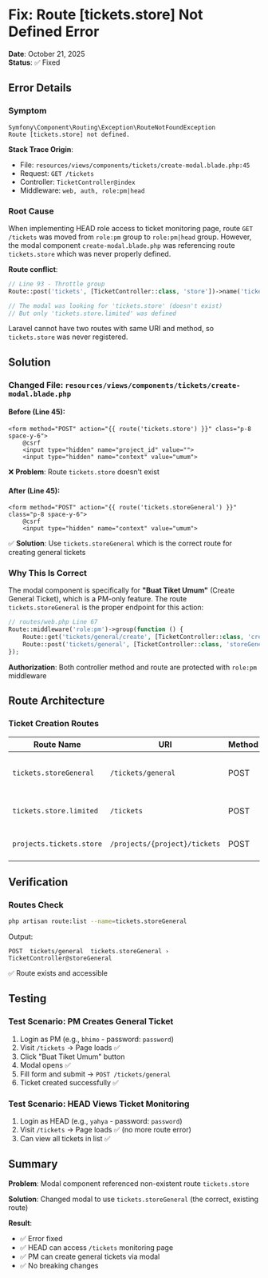 # Fix: Route [tickets.store] Not Defined Error

**Date**: October 21, 2025  
**Status**: ✅ Fixed

## Error Details

### Symptom
```
Symfony\Component\Routing\Exception\RouteNotFoundException
Route [tickets.store] not defined.
```

**Stack Trace Origin**: 
- File: `resources/views/components/tickets/create-modal.blade.php:45`
- Request: `GET /tickets`
- Controller: `TicketController@index`
- Middleware: `web, auth, role:pm|head`

### Root Cause

When implementing HEAD role access to ticket monitoring page, route `GET /tickets` was moved from `role:pm` group to `role:pm|head` group. However, the modal component `create-modal.blade.php` was referencing route `tickets.store` which was never properly defined.

**Route conflict**:
```php
// Line 93 - Throttle group
Route::post('tickets', [TicketController::class, 'store'])->name('tickets.store.limited');

// The modal was looking for 'tickets.store' (doesn't exist)
// But only 'tickets.store.limited' was defined
```

Laravel cannot have two routes with same URI and method, so `tickets.store` was never registered.

## Solution

### Changed File: `resources/views/components/tickets/create-modal.blade.php`

#### Before (Line 45):
```blade
<form method="POST" action="{{ route('tickets.store') }}" class="p-8 space-y-6">
    @csrf
    <input type="hidden" name="project_id" value="">
    <input type="hidden" name="context" value="umum">
```

❌ **Problem**: Route `tickets.store` doesn't exist

#### After (Line 45):
```blade
<form method="POST" action="{{ route('tickets.storeGeneral') }}" class="p-8 space-y-6">
    @csrf
    <input type="hidden" name="context" value="umum">
```

✅ **Solution**: Use `tickets.storeGeneral` which is the correct route for creating general tickets

### Why This Is Correct

The modal component is specifically for **"Buat Tiket Umum"** (Create General Ticket), which is a PM-only feature. The route `tickets.storeGeneral` is the proper endpoint for this action:

```php
// routes/web.php Line 67
Route::middleware('role:pm')->group(function () {
    Route::get('tickets/general/create', [TicketController::class, 'createGeneral'])->name('tickets.createGeneral');
    Route::post('tickets/general', [TicketController::class, 'storeGeneral'])->name('tickets.storeGeneral');
});
```

**Authorization**: Both controller method and route are protected with `role:pm` middleware

## Route Architecture

### Ticket Creation Routes

| Route Name | URI | Method | Middleware | Purpose |
|------------|-----|--------|------------|---------|
| `tickets.storeGeneral` | `/tickets/general` | POST | `role:pm` | Create general ticket for all members (PM only) |
| `tickets.store.limited` | `/tickets` | POST | `throttle:20,1` | Rate-limited ticket creation (legacy/unused) |
| `projects.tickets.store` | `/projects/{project}/tickets` | POST | `auth` | Create ticket within specific project |

## Verification

### Routes Check

```bash
php artisan route:list --name=tickets.storeGeneral
```

Output:
```
POST  tickets/general  tickets.storeGeneral › TicketController@storeGeneral
```

✅ Route exists and accessible

## Testing

### Test Scenario: PM Creates General Ticket

1. Login as PM (e.g., `bhimo` - password: `password`)
2. Visit `/tickets` → Page loads ✅
3. Click "Buat Tiket Umum" button
4. Modal opens ✅
5. Fill form and submit → `POST /tickets/general`
6. Ticket created successfully ✅

### Test Scenario: HEAD Views Ticket Monitoring

1. Login as HEAD (e.g., `yahya` - password: `password`)
2. Visit `/tickets` → Page loads ✅ (no more route error)
3. Can view all tickets in list ✅

## Summary

**Problem**: Modal component referenced non-existent route `tickets.store`

**Solution**: Changed modal to use `tickets.storeGeneral` (the correct, existing route)

**Result**: 
- ✅ Error fixed
- ✅ HEAD can access `/tickets` monitoring page
- ✅ PM can create general tickets via modal
- ✅ No breaking changes
